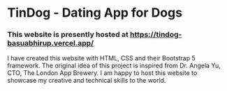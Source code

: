 # TinDog - Dating App for Dogs

### This website is presently hosted at https://tindog-basuabhirup.vercel.app/

I have created this website with HTML, CSS and their Bootstrap 5 framework. The original idea of this project is inspired from Dr. Angela Yu, CTO, The London App Brewery. I am happy to host this website to showcase my creative and technical skills to the world.
